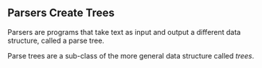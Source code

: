 ## Parsers Create Trees

Parsers are programs that take text as input and output a different data structure, called a parse tree.

Parse trees are a sub-class of the more general data structure called *trees*.

